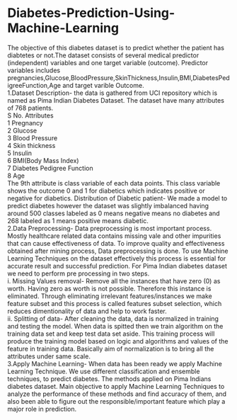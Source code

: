 # Diabetes-Prediction-Using-Machine-Learning
The objective of this diabetes dataset is to predict whether the patient has diabtetes or not.The dataset consists of several medical predictor (independent) variables and one target variable (outcome). Predictor variables includes pregnancies,Glucose,BloodPressure,SkinThickness,Insulin,BMI,DiabetesPedigreeFunction,Age and target varible Outcome.                                                                                                                                                
1.Dataset Description- the data is gathered from UCI repository which is named as Pima Indian Diabetes Dataset. The dataset have many attributes of 768 patients.       
S No.   Attributes                                                                                                                                                  
1	Pregnancy                                                                                                                                                   
2	Glucose                                                                                                                                                     
3	Blood Pressure                                                                                                                                                      
4	Skin thickness                                                                                                                                              
5	Insulin                                                                                                                                                         
6	BMI(Body Mass Index)                                                                                                                                                
7	Diabetes Pedigree Function                                                                                                                                          
8	Age                                                                                                                                                             
The 9th attribute is class variable of each data points. This class variable shows the outcome 0 and 1 for diabetics which indicates positive or negative for diabetics.
Distribution of Diabetic patient- We made a model to predict diabetes however the dataset was slightly imbalanced having around 500 classes labeled as 0 means negative means no diabetes and 268 labeled as 1 means positive means diabetic.                                                                                           
2.Data Preprocessing- Data preprocessing is most important process. Mostly healthcare related data contains missing vale and other impurities that can cause effectiveness of data. To improve quality and effectiveness obtained after mining process, Data preprocessing is done. To use Machine Learning Techniques on the dataset effectively this process is essential for accurate result and successful prediction. For Pima Indian diabetes dataset we need to perform pre processing in two steps.     
    i.	Missing Values removal- Remove all the instances that have zero (0) as worth. Having zero as worth is not possible. Therefore this instance is eliminated. Through eliminating irrelevant features/instances we make feature subset and this process is called features subset selection, which reduces dimentionality of data and help to work faster.                                                                                                                                             
    ii.	Splitting of data- After cleaning the data, data is normalized in training and testing the model. When data is spitted then we train algorithm on the training data set and keep test data set aside. This training process will produce the training model based on logic and algorithms and values of the feature in training data. Basically aim of normalization is to bring all the attributes under same scale.                                                                                       
3.Apply Machine Learning- When data has been ready we apply Machine Learning Technique. We use different classification and ensemble techniques, to predict diabetes. The methods applied on Pima Indians diabetes dataset. Main objective to apply Machine Learning Techniques to analyze the performance of these methods and find accuracy of them, and also been able to figure out the responsible/important feature which play a major role in prediction.
